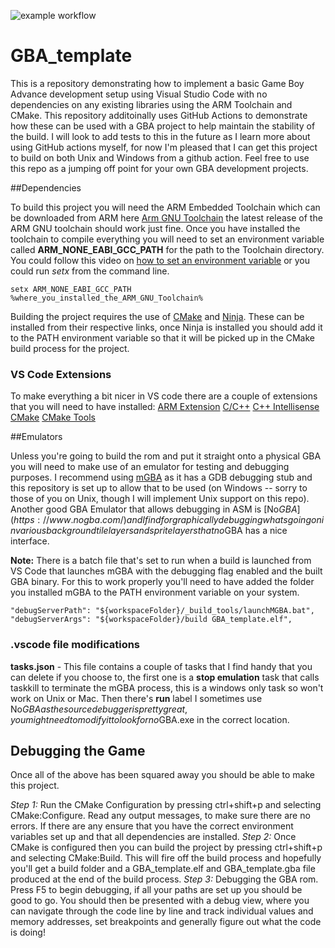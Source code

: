 ![example workflow](https://github.com/JamieDStewart/GBA_template/actions/workflows/cmake-build-gba-binary.yml/badge.svg)

# GBA_template

This is a repository demonstrating how to implement a basic Game Boy Advance development setup using Visual Studio Code with no dependencies on any existing libraries using the ARM Toolchain and CMake.
This repository additoinally uses GitHub Actions to demonstrate how these can be used with a GBA project to help maintain the stability of the build. I will look to add tests to this in the future as I learn more about using GitHub actions myself, for now I'm pleased that I can get this project to build on both Unix and Windows from a github action.
Feel free to use this repo as a jumping off point for your own GBA development projects.

##Dependencies

To build this project you will need the ARM Embedded Toolchain which can be downloaded from ARM here [Arm GNU Toolchain](https://developer.arm.com/Tools%20and%20Software/GNU%20Toolchain) the latest release of the ARM GNU toolchain should work just fine.
Once you have installed the toolchain to compile everything you will need to set an environment variable called **ARM_NONE_EABI_GCC_PATH** for the path to the Toolchain directory. You could follow this video on [how to set an environment variable](https://www.youtube.com/watch?v=5BTnfpIq5mI) or you could run *setx* from the command line.

```
setx ARM_NONE_EABI_GCC_PATH %where_you_installed_the_ARM_GNU_Toolchain%
```

Building the project requires the use of [CMake](https://cmake.org/download/) and [Ninja](https://github.com/ninja-build/ninja/releases). These can be installed from their respective links, once Ninja is installed you should add it to the PATH environment variable so that it will be picked up in the CMake build process for the project.

### VS Code Extensions

To make everything a bit nicer in VS code there are a couple of extensions that you will need to have installed:
  [ARM Extension](https://github.com/dan-c-underwood/vscode-arm)
  [C/C++](https://github.com/Microsoft/vscode-cpptools)
  [C++ Intellisense](https://github.com/austin-----/code-gnu-global)
  [CMake](https://marketplace.visualstudio.com/items?itemName=twxs.cmake)
  [CMake Tools](https://marketplace.visualstudio.com/items?itemName=ms-vscode.cmake-tools)

##Emulators 

Unless you're going to build the rom and put it straight onto a physical GBA you will need to make use of an emulator for testing and debugging purposes. I recommend using [mGBA](https://mgba.io/) as it has a GDB debugging stub and this repository is set up to allow that to be used (on Windows -- sorry to those of you on Unix, though I will implement Unix support on this repo).  Another good GBA Emulator that allows debugging in ASM is [No$GBA](https://www.nogba.com/) and I find for graphically debugging whats going on in various background tile layers and sprite layers that no$GBA has a nice interface.

**Note:** There is a batch file that's set to run when a build is launched from VS Code that launches mGBA with the debugging flag enabled and the built GBA binary. For this to work properly you'll need to have added the folder you installed mGBA to the PATH environment variable on your system.
```
"debugServerPath": "${workspaceFolder}/_build_tools/launchMGBA.bat",
"debugServerArgs": "${workspaceFolder}/build GBA_template.elf",
```
### .vscode file modifications

**tasks.json** - This file contains a couple of tasks that I find handy that you can delete if you choose to, the first one is a **stop emulation** task that calls taskkill to terminate the mGBA process, this is a windows only task so won't work on Unix or Mac. Then there's **run** label I sometimes use No$GBA as the source debugger is pretty great, you mightneed to modify it to look for no$GBA.exe in the correct location.

## Debugging the Game
Once all of the above has been squared away you should be able to make this project.

*Step 1:* Run the CMake Configuration by pressing ctrl+shift+p and selecting CMake:Configure. Read any output messages, to make sure there are no errors. If there are any ensure that you have the correct environment variables set up and that all dependencies are installed.
*Step 2:* Once CMake is configured then you can build the project by pressing ctrl+shift+p and selecting CMake:Build. This will fire off the build process and hopefully you'll get a build folder and a GBA_template.elf and GBA_template.gba file produced at the end of the build process.
*Step 3:* Debugging the GBA rom. Press F5 to begin debugging, if all your paths are set up you should be good to go. You should then be presented with a debug view, where you can navigate through the code line by line and track individual values and memory addresses, set breakpoints and generally figure out what the code is doing!




